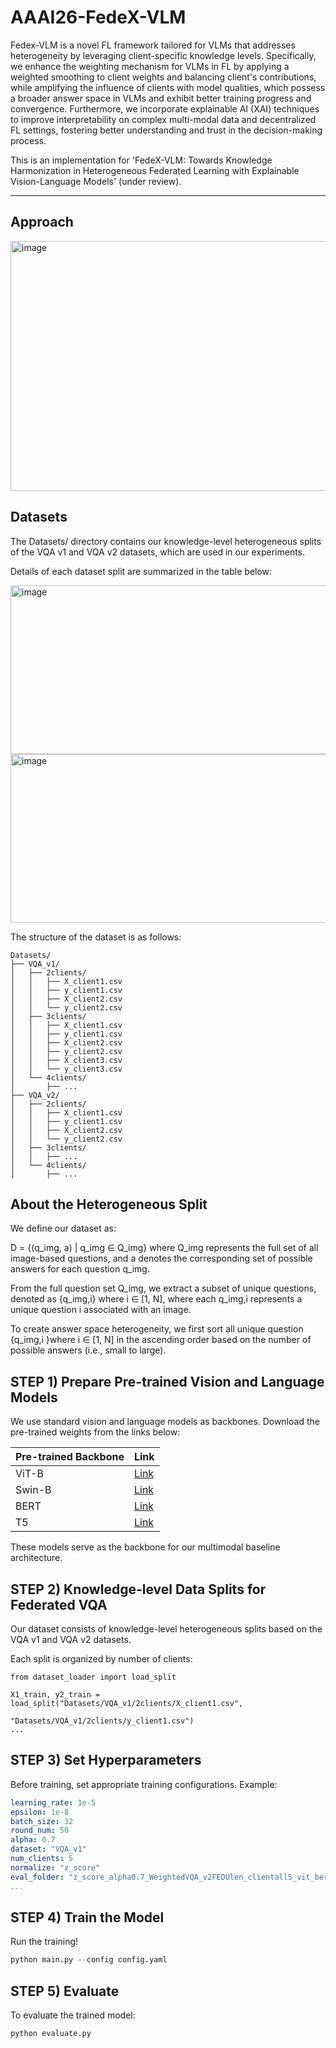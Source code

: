 # AAAI26-FedeX-VLM

Fedex-VLM is a novel FL framework tailored for VLMs that addresses heterogeneity by leveraging client-specific knowledge levels.
Specifically, we enhance the weighting mechanism for VLMs in FL by applying a weighted smoothing to client weights and balancing client's contributions, while amplifying the influence of clients with model qualities, which possess a broader answer space in VLMs and exhibit better training progress and convergence.
Furthermore, we incorporate explainable AI (XAI) techniques to improve interpretability on complex multi-modal data and decentralized FL settings, fostering better understanding and trust in the decision-making process.

This is an implementation for 'FedeX-VLM: Towards Knowledge Harmonization in Heterogeneous Federated Learning with Explainable Vision-Language Models' (under review).

---
## Approach
<img width="850" height="400" alt="image" src="https://github.com/user-attachments/assets/9c7e6f1c-a8b2-43bd-9d34-dc9a95c39182" />


## Datasets
The Datasets/ directory contains our knowledge-level heterogeneous splits of the VQA v1 and VQA v2 datasets, which are used in our experiments.

Details of each dataset split are summarized in the table below:

<img width="600" height="270" alt="image" src="https://github.com/user-attachments/assets/403c2a5b-29ad-4e11-b67e-76fdf864956d" />

<img width="600" height="270" alt="image" src="https://github.com/user-attachments/assets/ae7603cb-23ad-4a7c-bf99-a99c18a6578d" />

The structure of the dataset is as follows:

```
Datasets/
├── VQA_v1/
│   ├── 2clients/
│   │   ├── X_client1.csv
│   │   ├── y_client1.csv
│   │   ├── X_client2.csv
│   │   └── y_client2.csv
│   ├── 3clients/
│   │   ├── X_client1.csv
│   │   ├── y_client1.csv
│   │   ├── X_client2.csv
│   │   ├── y_client2.csv
│   │   ├── X_client3.csv
│   │   └── y_client3.csv
│   └── 4clients/
│       ├── ...
├── VQA_v2/
│   ├── 2clients/
│   │   ├── X_client1.csv
│   │   ├── y_client1.csv
│   │   ├── X_client2.csv
│   │   └── y_client2.csv
│   ├── 3clients/
│   │   ├── ...
│   └── 4clients/
│       ├── ...
```

## About the Heterogeneous Split
We define our dataset as:

D = {(q_img, a) | q_img ∈ Q_img} where Q_img represents the full set of all image-based questions,
and a denotes the corresponding set of possible answers for each question q_img.

From the full question set Q_img, we extract a subset of unique questions, denoted as {q_img,i} where i ∈ [1, N], where each q_img,i represents a unique question i associated with an image.

To create answer space heterogeneity, we first sort all unique question {q_img,i }where i ∈ [1, N] in the ascending order based on the number of possible answers (i.e., small to large).


## STEP 1) Prepare Pre-trained Vision and Language Models

We use standard vision and language models as backbones. Download the pre-trained weights from the links below:

| Pre-trained Backbone | Link | 
| --- | --- | 
|  ViT-B | [Link](https://huggingface.co/docs/transformers/model_doc/vit) | 
| Swin-B  | [Link](https://huggingface.co/docs/transformers/model_doc/swin) | 
|  BERT | [Link](https://huggingface.co/docs/transformers/model_doc/bert)  | 
|  T5 | [Link](https://huggingface.co/docs/transformers/model_doc/t5) | 

These models serve as the backbone for our multimodal baseline architecture.

## STEP 2) Knowledge-level Data Splits for Federated VQA
Our dataset consists of knowledge-level heterogeneous splits based on the VQA v1 and VQA v2 datasets.

Each split is organized by number of clients:

```
from dataset_loader import load_split

X1_train, y2_train = load_split("Datasets/VQA_v1/2clients/X_client1.csv", 
                              "Datasets/VQA_v1/2clients/y_client1.csv")
...
```

## STEP 3) Set Hyperparameters
Before training, set appropriate training configurations. Example:

```yaml
learning_rate: 1e-5
epsilon: 1e-8
batch_size: 32
round_num: 50
alpha: 0.7
dataset: "VQA_v1"
num_clients: 5
normalize: "z_score"
eval_folder: "z_score_alpha0.7_WeightedVQA_v2FEDUlen_clientall5_vit_bert_all_concat_bert_transformerepcoh_50soft_max"
...
```

## STEP 4) Train the Model
Run the training!
```python
python main.py --config config.yaml
```

## STEP 5) Evaluate
To evaluate the trained model:

```python
python evaluate.py
```

